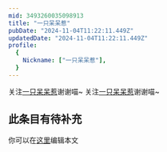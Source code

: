 ```yaml
---
mid: 3493260035098913
title: "一只呆呆惹"
pubDate: "2024-11-04T11:22:11.449Z"
updatedDate: "2024-11-04T11:22:11.449Z"
profile:
  {
    Nickname: ["一只呆呆惹"],
  }
---
```


关注[一只呆呆惹](https://space.bilibili.com/3493260035098913)谢谢喵~ 关注[一只呆呆惹](https://space.bilibili.com/3493260035098913)谢谢喵~

## 此条目有待补充
你可以在[这里](https://github.com/Yuhanawa/VTuber.ICU-Content/edit/master/v/一只呆呆惹/index.md)编辑本文
